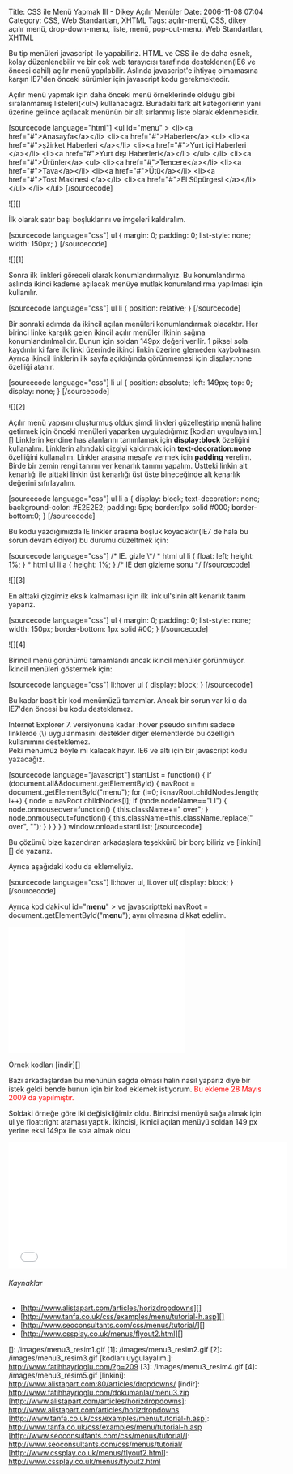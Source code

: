 Title: CSS ile Menü Yapmak III - Dikey Açılır Menüler
Date: 2006-11-08 07:04
Category: CSS, Web Standartları, XHTML
Tags: açılır-menü, CSS, dikey açılır menü, drop-down-menu, liste, menü, pop-out-menu, Web Standartları, XHTML

Bu tip menüleri javascript ile yapabiliriz. HTML ve CSS ile de daha
esnek, kolay düzenlenebilir ve bir çok web tarayıcısı tarafında
desteklenen(IE6 ve öncesi dahil) açılır menü yapılabilir. Aslında
javascript'e ihtiyaç olmamasına karşın IE7'den önceki sürümler için
javascript kodu gerekmektedir. <!--more-->

Açılır menü yapmak için daha önceki menü örneklerinde olduğu gibi
sıralanmamış listeleri(\<ul\>) kullanacağız. Buradaki fark alt
kategorilerin yani üzerine gelince açılacak menünün bir alt sırlanmış
liste olarak eklenmesidir.

[sourcecode language="html"] \<ul id="menu" \> \<li\>\<a
href="\#"\>Anasayfa\</a\>\</li\> \<li\>\<a href="\#"\>Haberler\</a\>
\<ul\> \<li\>\<a href="\#"\>şžirket Haberleri \</a\>\</li\> \<li\>\<a
href="\#"\>Yurt içi Haberleri \</a\>\</li\> \<li\>\<a href="\#"\>Yurt
dışı Haberleri\</a\>\</li\> \</ul\> \</li\> \<li\>\<a
href="\#"\>Ürünler\</a\> \<ul\> \<li\>\<a
href="\#"\>Tencere\</a\>\</li\> \<li\>\<a href="\#"\>Tava\</a\>\</li\>
\<li\>\<a href="\#"\>Ütü\</a\>\</li\> \<li\>\<a href="\#"\>Tost Makinesi
\</a\>\</li\> \<li\>\<a href="\#"\>El Süpürgesi \</a\>\</li\> \</ul\>
\</li\> \</ul\> [/sourcecode]

![][]

İlk olarak satır başı boşluklarını ve imgeleri kaldıralım.

[sourcecode language="css"] ul { margin: 0; padding: 0; list-style:
none; width: 150px; } [/sourcecode]

![][1]

Sonra ilk linkleri göreceli olarak konumlandırmalıyız. Bu konumlandırma
aslında ikinci kademe açılacak menüye mutlak konumlandırma yapılması
için kullanılır.

[sourcecode language="css"] ul li { position: relative; } [/sourcecode]

Bir sonraki adımda da ikincil açılan menüleri konumlandırmak olacaktır.
Her birinci linke karşılık gelen ikincil açılır menüler ilkinin sağına
konumlandırılmalıdır. Bunun için soldan 149px değeri verilir. 1 piksel
sola kaydırılır ki fare ilk linki üzerinde ikinci linkin üzerine
glemeden kaybolmasın. Ayrıca ikincil linklerin ilk sayfa açıldığında
görünmemesi için display:none özelliği atanır.

[sourcecode language="css"] li ul { position: absolute; left: 149px;
top: 0; display: none; } [/sourcecode]

![][2]

Açılır menü yapısını oluşturmuş olduk şimdi linkleri güzelleştirip menü
haline getirmek için önceki menüleri yaparken uyguladığımız [kodları
uygulayalım.][] Linklerin kendine has alanlarını tanımlamak için
**display:block** özeliğini kullanalım. Linklerin altındaki çizgiyi
kaldırmak için **text-decoration:none** özelliğini kullanalım. Linkler
arasına mesafe vermek için **padding** verelim. Birde bir zemin rengi
tanımı ver kenarlık tanımı yapalım. Üstteki linkin alt kenarlığı ile
alttaki linkin üst kenarlığı üst üste bineceğinde alt kenarlık değerini
sıfırlayalım.

[sourcecode language="css"] ul li a { display: block; text-decoration:
none; background-color: \#E2E2E2; padding: 5px; border:1px solid \#000;
border-bottom:0; } [/sourcecode]

Bu kodu yazdığımızda IE linkler arasına boşluk koyacaktır(IE7 de hala bu
sorun devam ediyor) bu durumu düzeltmek için:

[sourcecode language="css"] /\* IE. gizle \\\*/ \* html ul li { float:
left; height: 1%; } \* html ul li a { height: 1%; } /\* IE den gizleme
sonu \*/ [/sourcecode]

![][3]

En alttaki çizgimiz eksik kalmaması için ilk link ul'sinin alt kenarlık
tanım yaparız.

[sourcecode language="css"] ul { margin: 0; padding: 0; list-style:
none; width: 150px; border-bottom: 1px solid \#00; } [/sourcecode]

![][4]

Birincil menü görünümü tamamlandı ancak ikincil menüler görünmüyor.
İkincil menüleri göstermek için:

[sourcecode language="css"] li:hover ul { display: block; }
[/sourcecode]

Bu kadar basit bir kod menümüzü tamamlar. Ancak bir sorun var ki o da
IE7'den öncesi bu kodu desteklemez.

<div class="ekstrabilgi">
Internet Explorer 7. versiyonuna kadar :hover pseudo sınıfını sadece
linklerde (\<a\>) uygulanmasını destekler diğer elementlerde bu
özelliğin kullanımını desteklemez.

</div>
Peki menümüz böyle mi kalacak hayır. IE6 ve altı için bir javascript
kodu yazacağız.

[sourcecode language="javascript"] startList = function() { if
(document.all&&document.getElementById) { navRoot =
document.getElementById("menu"); for (i=0; i\<navRoot.childNodes.length;
i++) { node = navRoot.childNodes[i]; if (node.nodeName=="LI") {
node.onmouseover=function() { this.className+=" over"; }
node.onmouseout=function() { this.className=this.className.replace("
over", ""); } } } } } window.onload=startList; [/sourcecode]

Bu çözümü bize kazandıran arkadaşlara teşekkürü bir borç biliriz ve
[linkini][] de yazarız.

Ayrıca aşağıdaki kodu da eklemeliyiz.

[sourcecode language="css"] li:hover ul, li.over ul{ display: block; }
[/sourcecode]

Ayrıca kod daki<span class="alternatifard">\<ul id="**menu**" \></span>
ve javascriptteki <span class="alternatifard">navRoot =
document.getElementById("**menu**");</span> aynı olmasına dikkat edelim.

<iframe src="/dokumanlar/menu3.htm" width="350" height="250" frameborder="0" scrolling="auto"></iframe>

Örnek kodları [indir][]

Bazı arkadaşlardan bu menünün sağda olması halin nasıl yaparız diye bir
istek geldi bende bunun için bir kod eklemek istiyorum.
<span style="color:#f00;">Bu ekleme 28 Mayıs 2009 da yapılmıştır.</span>

Soldaki örneğe göre iki değişikliğimiz oldu. Birincisi menüyü sağa almak
için ul ye float:right ataması yaptık. İkincisi, ikinici açılan menüyü
soldan 149 px yerine eksi 149px ile sola almak oldu

<iframe src="/dokumanlar/menu3_2.htm" width="550" height="250" frameborder="0" scrolling="auto"></iframe>

###### Kaynaklar

-   [http://www.alistapart.com/articles/horizdropdowns][]
-   [http://www.tanfa.co.uk/css/examples/menu/tutorial-h.asp][]
-   [http://www.seoconsultants.com/css/menus/tutorial/][]
-   [http://www.cssplay.co.uk/menus/flyout2.html][]

</p>

  []: /images/menu3_resim1.gif
  [1]: /images/menu3_resim2.gif
  [2]: /images/menu3_resim3.gif
  [kodları uygulayalım.]: http://www.fatihhayrioglu.com/?p=209
  [3]: /images/menu3_resim4.gif
  [4]: /images/menu3_resim5.gif
  [linkini]: http://www.alistapart.com:80/articles/dropdowns/
  [indir]: http://www.fatihhayrioglu.com/dokumanlar/menu3.zip
  [http://www.alistapart.com/articles/horizdropdowns]: http://www.alistapart.com/articles/horizdropdowns
  [http://www.tanfa.co.uk/css/examples/menu/tutorial-h.asp]: http://www.tanfa.co.uk/css/examples/menu/tutorial-h.asp
  [http://www.seoconsultants.com/css/menus/tutorial/]: http://www.seoconsultants.com/css/menus/tutorial/
  [http://www.cssplay.co.uk/menus/flyout2.html]: http://www.cssplay.co.uk/menus/flyout2.html
